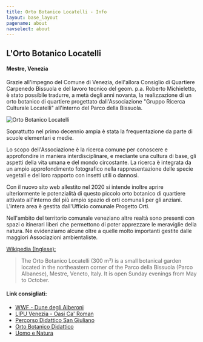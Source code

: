 ```yaml
---
title: Orto Botanico Locatelli - Info
layout: base_layout
pagename: about
navselect: about
---
```

## L'Orto Botanico Locatelli

#### Mestre, Venezia

Grazie all'impegno del Comune di Venezia, dell'allora Consiglio di Quartiere Carpenedo Bissuola e del lavoro tecnico del geom. p.a. Roberto Michieletto, è stato possibile tradurre, a metà degli anni novanta, la realizzazione di un orto botanico di quartiere progettato dall'Associazione "Gruppo Ricerca Culturale Locatelli" all'interno del Parco della Bissuola.

![Orto Botanico Locatelli](https://www.mmoblfoto.it/img/orto.jpg)

Soprattutto nel primo decennio ampia è stata la frequentazione da parte di scuole elementari e medie.

Lo scopo dell'Associazione è la ricerca comune per conoscere e approfondire in maniera interdisciplinare, e mediante una cultura di base, gli aspetti della vita umana e del mondo circostante. La ricerca è integrata da un ampio approfondimento
fotografico nella rappresentazione delle specie vegetali e del loro rapporto con insetti utili o dannosi.

Con il nuovo sito web allestito nel 2020 si intende inoltre aprire ulteriormente le potenzialità di questo piccolo orto botanico di quartiere attivato all'interno del più ampio spazio di orti comunali per gli anziani. L'intera area è gestita dall'Ufficio comunale Progetto Orti.

Nell'ambito del territorio comunale veneziano altre realtà sono presenti con spazi o itinerari liberi che permettono di poter apprezzare le meraviglie della natura. Ne evidenziamo alcune oltre a quelle molto importanti gestite dalle maggiori Associazioni ambientaliste.

[Wikipedia (Inglese):](https://en.wikipedia.org/wiki/Orto_Botanico_Locatelli)

> The Orto Botanico Locatelli (300 m²) is a small botanical garden located in the northeastern corner of the Parco della Bissuola (Parco Albanese), Mestre, Veneto, Italy. It is open Sunday evenings from May to October.

#### Link consigliati:

* [WWF - Dune degli Alberoni](https://www.wwf.it/oasi/veneto/dune_degli_alberoni/)
* [LIPU Venezia - Oasi Ca' Roman](http://www.lipuvenezia.it/index.php/oasi-ca-roman)
* [Percorso Didattico San Giuliano](http://www.enti.comune.venezia.it/flex/cm/pages/ServeBLOB.php/L/IT/IDPagina/49)
* [Orto Botanico Didattico](https://www.nicolasaba.it/orto%20botanico.html)
* [Uomo e Natura](https://www.filosofiatv.org/index.php?topic=ecofilosofia)